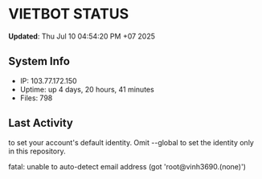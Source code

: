 # VIETBOT STATUS
**Updated**: Thu Jul 10 04:54:20 PM +07 2025

## System Info
- IP: 103.77.172.150
- Uptime: up 4 days, 20 hours, 41 minutes
- Files: 798

## Last Activity

to set your account's default identity.
Omit --global to set the identity only in this repository.

fatal: unable to auto-detect email address (got 'root@vinh3690.(none)')
